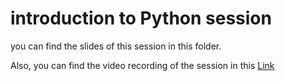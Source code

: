# introduction to Python session

you can find the slides of this session in this folder.

Also, you can find the video recording of the session in this [Link ](https://drive.google.com/file/d/1aatuTJgKCcFAel4MEqZrMGAok-sFgjwW/view?usp=drivesdk)
